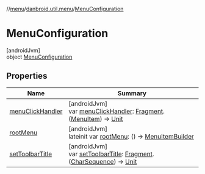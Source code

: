 //[menu](../../../index.md)/[danbroid.util.menu](../index.md)/[MenuConfiguration](index.md)

# MenuConfiguration

[androidJvm]\
object [MenuConfiguration](index.md)

## Properties

| Name | Summary |
|---|---|
| [menuClickHandler](menu-click-handler.md) | [androidJvm]<br>var [menuClickHandler](menu-click-handler.md): [Fragment](https://developer.android.com/reference/kotlin/androidx/fragment/app/Fragment.html).([MenuItem](../-menu-item/index.md)) -> [Unit](https://kotlinlang.org/api/latest/jvm/stdlib/kotlin/-unit/index.html) |
| [rootMenu](root-menu.md) | [androidJvm]<br>lateinit var [rootMenu](root-menu.md): () -> [MenuItemBuilder](../-menu-item-builder/index.md) |
| [setToolbarTitle](set-toolbar-title.md) | [androidJvm]<br>var [setToolbarTitle](set-toolbar-title.md): [Fragment](https://developer.android.com/reference/kotlin/androidx/fragment/app/Fragment.html).([CharSequence](https://kotlinlang.org/api/latest/jvm/stdlib/kotlin/-char-sequence/index.html)) -> [Unit](https://kotlinlang.org/api/latest/jvm/stdlib/kotlin/-unit/index.html) |
